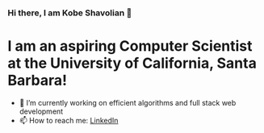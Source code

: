 ### Hi there, I am Kobe Shavolian 👋

# I am an aspiring Computer Scientist at the University of California, Santa Barbara!

- 🔭 I’m currently working on efficient algorithms and full stack web development
- 📫 How to reach me: [LinkedIn](https://www.linkedin.com/in/kobe-shavolian-595428170/)
<!--
**KobeShav/KobeShav** is a ✨ _special_ ✨ repository because its `README.md` (this file) appears on your GitHub profile.

Here are some ideas to get you started:

- 🔭 I’m currently working on ...
- 🌱 I’m currently learning ...
- 👯 I’m looking to collaborate on ...
- 🤔 I’m looking for help with ...
- 💬 Ask me about ...
- 📫 How to reach me: ...
- 😄 Pronouns: ...
- ⚡ Fun fact: ...


<a href="https://github.com/anuraghazra/github-readme-stats">
  <img align="center" src="https://github-readme-stats.vercel.app/api?username=kobeshav&hide=issues&show_icons=true&theme=dark&count_private=true&include_all_commits=true&?orgs=ucsb-cs156-f20,ucsb-cs48-s20" />
</a>
<a href="https://github.com/anuraghazra/github-readme-stats">
  <img align="center" src="https://github-readme-stats.vercel.app/api/top-langs/?username=kobeshav&theme=dark&count_private=true" />
</a>     
-->
